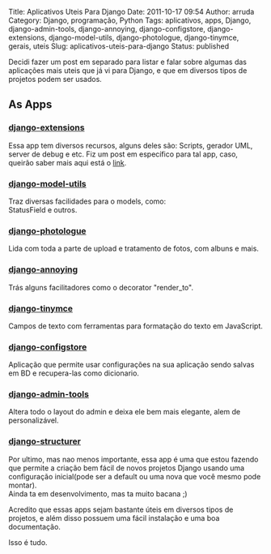 Title: Aplicativos Uteis Para Django
Date: 2011-10-17 09:54
Author: arruda
Category: Django, programação, Python
Tags: aplicativos, apps, Django, django-admin-tools, django-annoying, django-configstore, django-extensions, django-model-utils, django-photologue, django-tinymce, gerais, uteis
Slug: aplicativos-uteis-para-django
Status: published

Decidi fazer um post em separado para listar e falar sobre algumas das aplicações mais uteis que já vi para Django, e que em diversos tipos de projetos podem ser usados.

As Apps
-------

### [django-extensions](https://github.com/django-extensions/django-extensions)

Essa app tem diversos recursos, alguns deles são: Scripts, gerador UML, server de debug e etc. Fiz um post em específico para tal app, caso, queirão saber mais aqui está o [link](http://www.arruda.blog.br/programacao/modelagem-facilidade-django-extension/).

### [django-model-utils](https://bitbucket.org/carljm/django-model-utils/overview)

Traz diversas facilidades para o models, como:  
StatusField e outros.

### [django-photologue](http://code.google.com/p/django-photologue/)

Lida com toda a parte de upload e tratamento de fotos, com albuns e mais.

### [django-annoying](https://bitbucket.org/offline/django-annoying)

Trás alguns facilitadores como o decorator "render\_to".

### [django-tinymce](http://code.google.com/p/django-tinymce/)

Campos de texto com ferramentas para formatação do texto em JavaScript.

### [django-configstore](https://github.com/zbyte64/django-configstore)

Aplicação que permite usar configurações na sua aplicação sendo salvas em BD e recupera-las como dicionario.

### [django-admin-tools](http://django-admin-tools.readthedocs.org/en/latest/index.html)

Altera todo o layout do admin e deixa ele bem mais elegante, alem de personalizável.

### [django-structurer](https://github.com/arruda/django-structurer)

Por ultimo, mas nao menos importante, essa app é uma que estou fazendo que permite a criação bem fácil de novos projetos Django usando uma configuração inicial(pode ser a default ou uma nova que você mesmo pode montar).  
Ainda ta em desenvolvimento, mas ta muito bacana ;)

  
  
Acredito que essas apps sejam bastante úteis em diversos tipos de projetos, e além disso possuem uma fácil instalação e uma boa documentação.

Isso é tudo.
